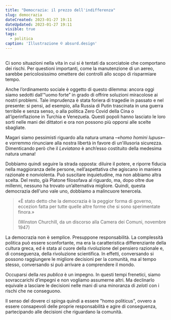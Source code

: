 ```yaml
---
title: "Democrazia: il prezzo dell'indifferenza"
slug: democrazia
dateCreated: 2023-01-27 19:11
dateUpdated: 2023-01-27 19:11
visible: true
tags:
  - politica
caption: 'Illustrazione © absurd.design'
---
```


##

<span class="newthought">Ci sono</span> situazioni nella vita in cui si è tentati da scorciatoie che comportano dei rischi. Per questioni importanti, come la manutenzione di un aereo, sarebbe pericolosissimo omettere dei controlli allo scopo di risparmiare tempo.

Anche l’ordinamento sociale è oggetto di questo dilemma: ancora oggi siamo sedotti dall’“uomo forte” in grado di offrire soluzioni miracolose ai nostri problemi. Tale imprudenza è stata foriera di tragedie in passato e nel presente: si pensi, ad esempio, alla Russia di Putin trascinata in una guerra terribile e senza senso, o alla politica Zero Covid della Cina o all’iperinflazione in Turchia e Venezuela. Questi popoli hanno lasciato le loro sorti nelle mani dei dittatori e ora non possono più opporsi alle scelte sbagliate.

Magari siamo pessimisti riguardo alla natura umana –_«homo homini lupus»_– e vorremmo rinunciare alla nostra libertà in favore di un’illusoria sicurezza. Dimenticando però che il _Leviatano_ è anch’esso costituito della medesima natura umana!

Dobbiamo quindi seguire la strada opposta: diluire il potere, e riporre fiducia nella maggioranza delle persone, nell’aspettativa che agiscano in maniera razionale e nonviolenta. Può suscitare inquietudine, ma non abbiamo altra scelta. Del resto, già Platone filosofava al riguardo, ma, dopo oltre due millenni, nessuno ha trovato un’alternativa migliore. Quindi, questa democrazia dell'uno vale uno, dobbiamo a malincuore tenercela.

<div class="epigraph">
    <blockquote>
        <p>«È stato detto che la democrazia è la peggior forma di governo, eccezion fatta per tutte quelle altre forme che si sono sperimentate finora.»</p>
        <footer>(Winston Churchill, da un discorso alla Camera dei Comuni, novembre 1947)</footer>
    </blockquote>
</div>

La democrazia non è semplice. Presuppone responsabilità. La complessità politica può essere sconfortante, ma era la caratteristica differenziante della cultura greca, ed è stata al cuore della rivoluzione del pensiero razionale e, di conseguenza, della rivoluzione scientifica. In effetti, conversando si possono raggiungere le migliore decisioni per la comunità, ma al tempo stesso, conversando si può arrivare a comprendere il mondo.

Occuparsi della _res publica_ è un impegno. In questi tempi frenetici, siamo sovraccarichi d’impegni e non vogliamo assumerne altri. Ma declinarlo equivale a lasciare le decisioni nelle mani di una minoranza di _zeloti_ con i rischi che ne conseguono.

Il senso del dovere ci spinga quindi a essere "homo politicus", ovvero a essere consapevoli delle proprie responsabilità e agire di conseguenza, partecipando alle decisioni che riguardano la comunità.

